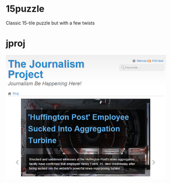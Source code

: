# 15puzzle
Classic 15-tile puzzle but with a few twists

# jproj

![alt text](https://github.com/johnfkraus/jproj/blob/master/jproj.png "John's 15-Tile Puzzle")
